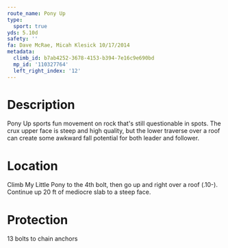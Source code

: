 ```yaml
---
route_name: Pony Up
type:
  sport: true
yds: 5.10d
safety: ''
fa: Dave McRae, Micah Klesick 10/17/2014
metadata:
  climb_id: b7ab4252-3678-4153-b394-7e16c9e690bd
  mp_id: '110327764'
  left_right_index: '12'
---
```

# Description
Pony Up sports fun movement on rock that's still questionable in spots.  The crux upper face is steep  and high quality, but the lower traverse over a roof can create some awkward fall potential for both leader and follower.

# Location
Climb My Little Pony to the 4th bolt, then go up and right over a roof (.10-).  Continue up 20 ft of mediocre slab to a steep face.

# Protection
13 bolts to chain anchors
